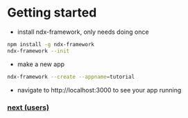 # Getting started

- install ndx-framework, only needs doing once  
```bash
npm install -g ndx-framework
ndx-framework --init
```
- make a new app  
```bash
ndx-framework --create --appname=tutorial
```
- navigate to http://localhost:3000 to see your app running

### [next (users)](/02_users.md)